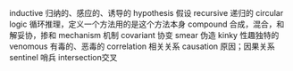 inductive   归纳的、感应的、诱导的
hypothesis  假设
recursive   递归的
circular logic  循环推理，定义一个方法用的是这个方法本身
compound    合成，混合，和解妥协，掺和
mechanism   机制
covariant   协变
smear       伪造
kinky       性趣独特的
venomous    有毒的、恶毒的
correlation 相关关系
causation   原因；因果关系
sentinel    哨兵
intersection交叉